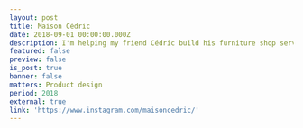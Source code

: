 ```yaml
---
layout: post
title: Maison Cédric
date: 2018-09-01 00:00:00.000Z
description: I'm helping my friend Cédric build his furniture shop service and brand identity.
featured: false
preview: false
is_post: true
banner: false
matters: Product design
period: 2018
external: true
link: 'https://www.instagram.com/maisoncedric/'
---
```

